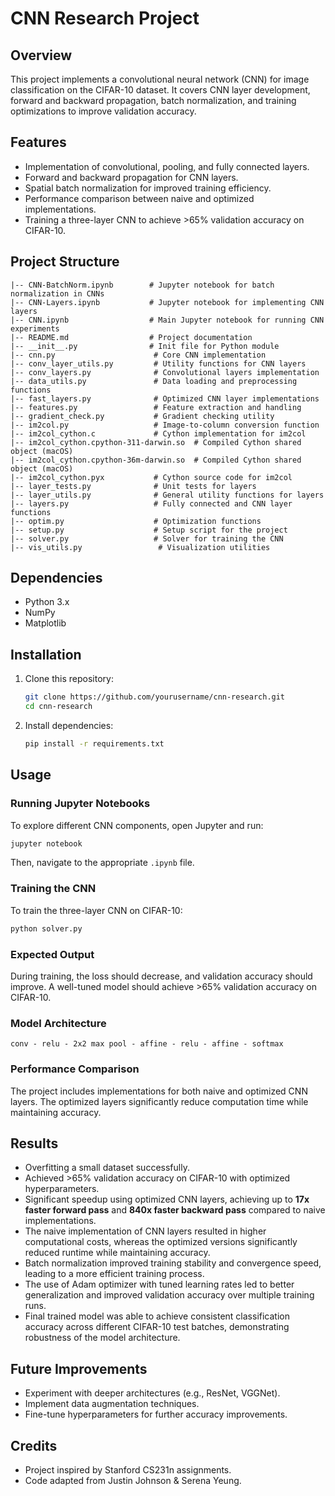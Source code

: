 # CNN Research Project

## Overview
This project implements a convolutional neural network (CNN) for image classification on the CIFAR-10 dataset. It covers CNN layer development, forward and backward propagation, batch normalization, and training optimizations to improve validation accuracy.

## Features
- Implementation of convolutional, pooling, and fully connected layers.
- Forward and backward propagation for CNN layers.
- Spatial batch normalization for improved training efficiency.
- Performance comparison between naive and optimized implementations.
- Training a three-layer CNN to achieve >65% validation accuracy on CIFAR-10.

## Project Structure
```
|-- CNN-BatchNorm.ipynb        # Jupyter notebook for batch normalization in CNNs
|-- CNN-Layers.ipynb           # Jupyter notebook for implementing CNN layers
|-- CNN.ipynb                  # Main Jupyter notebook for running CNN experiments
|-- README.md                  # Project documentation
|-- __init__.py                # Init file for Python module
|-- cnn.py                      # Core CNN implementation
|-- conv_layer_utils.py         # Utility functions for CNN layers
|-- conv_layers.py              # Convolutional layers implementation
|-- data_utils.py               # Data loading and preprocessing functions
|-- fast_layers.py              # Optimized CNN layer implementations
|-- features.py                 # Feature extraction and handling
|-- gradient_check.py           # Gradient checking utility
|-- im2col.py                   # Image-to-column conversion function
|-- im2col_cython.c             # Cython implementation for im2col
|-- im2col_cython.cpython-311-darwin.so  # Compiled Cython shared object (macOS)
|-- im2col_cython.cpython-36m-darwin.so  # Compiled Cython shared object (macOS)
|-- im2col_cython.pyx           # Cython source code for im2col
|-- layer_tests.py              # Unit tests for layers
|-- layer_utils.py              # General utility functions for layers
|-- layers.py                   # Fully connected and CNN layer functions
|-- optim.py                    # Optimization functions
|-- setup.py                    # Setup script for the project
|-- solver.py                   # Solver for training the CNN
|-- vis_utils.py                 # Visualization utilities
```

## Dependencies
- Python 3.x
- NumPy
- Matplotlib

## Installation
1. Clone this repository:
   ```bash
   git clone https://github.com/yourusername/cnn-research.git
   cd cnn-research
   ```
2. Install dependencies:
   ```bash
   pip install -r requirements.txt
   ```

## Usage
### Running Jupyter Notebooks
To explore different CNN components, open Jupyter and run:
```bash
jupyter notebook
```

Then, navigate to the appropriate `.ipynb` file.

### Training the CNN
To train the three-layer CNN on CIFAR-10:
```bash
python solver.py
```

### Expected Output
During training, the loss should decrease, and validation accuracy should improve. A well-tuned model should achieve >65% validation accuracy on CIFAR-10.

### Model Architecture
```
conv - relu - 2x2 max pool - affine - relu - affine - softmax
```

### Performance Comparison
The project includes implementations for both naive and optimized CNN layers. The optimized layers significantly reduce computation time while maintaining accuracy.

## Results
- Overfitting a small dataset successfully.
- Achieved >65% validation accuracy on CIFAR-10 with optimized hyperparameters.
- Significant speedup using optimized CNN layers, achieving up to **17x faster forward pass** and **840x faster backward pass** compared to naive implementations.
- The naive implementation of CNN layers resulted in higher computational costs, whereas the optimized versions significantly reduced runtime while maintaining accuracy.
- Batch normalization improved training stability and convergence speed, leading to a more efficient training process.
- The use of Adam optimizer with tuned learning rates led to better generalization and improved validation accuracy over multiple training runs.
- Final trained model was able to achieve consistent classification accuracy across different CIFAR-10 test batches, demonstrating robustness of the model architecture.

## Future Improvements
- Experiment with deeper architectures (e.g., ResNet, VGGNet).
- Implement data augmentation techniques.
- Fine-tune hyperparameters for further accuracy improvements.

## Credits
- Project inspired by Stanford CS231n assignments.
- Code adapted from Justin Johnson & Serena Yeung.
